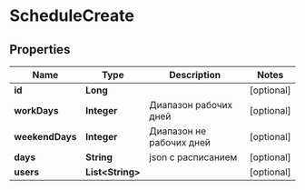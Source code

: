 

# ScheduleCreate

## Properties

Name | Type | Description | Notes
------------ | ------------- | ------------- | -------------
**id** | **Long** |  |  [optional]
**workDays** | **Integer** | Диапазон рабочих дней |  [optional]
**weekendDays** | **Integer** | Диапазон не рабочих дней |  [optional]
**days** | **String** | json с расписанием |  [optional]
**users** | **List&lt;String&gt;** |  |  [optional]




